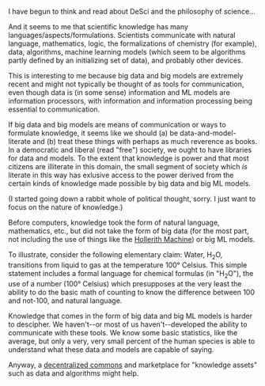 I have begun to think and read about DeSci and the philosophy of science...

And it seems to me that scientific knowledge has many languages/aspects/formulations. Scientists communicate with natural language, mathematics, logic, the formalizations of chemistry (for example), data, algorithms, machine learning models (which seem to be algorithms partly defined by an initializing set of data), and probably other devices. 

This is interesting to me because big data and big models are extremely recent and might not typically be thought of as tools for communication, even though data is (in some sense) information and ML models are information processors, with information and information processing being essential to communication.

If big data and big models are means of communication or ways to formulate knowledge, it seems like we should (a) be data-and-model-literate and (b) treat these things with perhaps as much reverence as books. In a democratic and liberal (read "free") society, we ought to have libraries for data and models. To the extent that knowledge is power and that most citizens are illiterate in this domain, the small segment of society which _is_ literate in this way has exlusive access to the power derived from the certain kinds of knowledge made possible by big data and big ML models.

(I started going down a rabbit whole of political thought, sorry. I just want to focus on the nature of knowledge.)

Before computers, knowledge took the form of natural language, mathematics, etc., but did not take the form of big data (for the most part, not including the use of things like the [Hollerith Machine](https://www.census.gov/history/www/innovations/technology/the_hollerith_tabulator.html)) or big ML models. 

To illustrate, consider the following elementary claim: Water, H<sub>2</sub>O, transitions from liquid to gas at the temperature 100&deg; Celsius. This simple statement includes a formal language for chemical formulas (in "H<sub>2</sub>O"), the use of a number (100&deg; Celsius) which presupposes at the very least the ability to do the basic math of counting to know the difference between 100 and not-100, and natural language.

Knowledge that comes in the form of big data and big ML models is harder to descipher. We haven't--or most of us haven't--developed the ability to communicate with these tools. We know some basic statistics, like the average, but only a very, very small percent of the human species is able to understand what these data and models are capable of saying. 

Anyway, a [decentralized commons](https://pulse.opsci.io/rich-in-data-poor-in-wisdom-science-needs-a-decentralized-data-commons-98c7ffdb56a1) and marketplace for "knowledge assets" such as data and algorithms might help.

